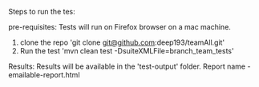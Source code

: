 
Steps to run the tes:

pre-requisites:
Tests will run on Firefox browser on a mac machine.

1) clone the repo 'git clone git@github.com:deep193/teamAll.git'
2) Run the test 'mvn clean test -DsuiteXMLFile=branch_team_tests'

Results:
Results will be available in the 'test-output' folder. Report name - emailable-report.html
